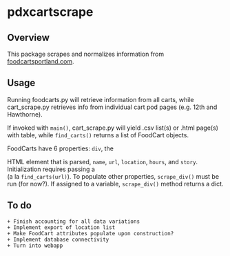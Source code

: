 pdxcartscrape
=============

Overview
-------------
This package scrapes and normalizes information from [foodcartsportland.com](http://www.foodcartsportland.com/).

Usage
----
Running foodcarts.py will retrieve information from all carts, while cart_scrape.py retrieves info from individual cart pod pages (e.g. 12th and Hawthorne).

If invoked with `main()`, cart_scrape.py will yield .csv list(s) or .html page(s) with table, while `find_carts()` returns a list of FoodCart objects.

FoodCarts have 6 properties: `div`, the <div> HTML element that is parsed, `name`, `url`, `location`, `hours`, and `story`. Initialization requires passing a <div> (a la `find_carts(url)`). To populate other properties, `scrape_div()` must be run (for now?). If assigned to a variable, `scrape_div()` method returns a dict.

To do
-----
    + Finish accounting for all data variations
    + Implement export of location list
    + Make FoodCart attributes populate upon construction?
    + Implement database connectivity
    + Turn into webapp
